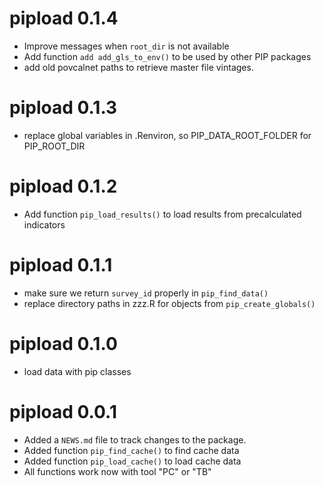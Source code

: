 # pipload 0.1.4
* Improve messages when `root_dir` is not available
* Add function `add add_gls_to_env()` to be used by other PIP packages
* add old povcalnet paths to retrieve master file vintages.

# pipload 0.1.3
* replace global variables in .Renviron, so  PIP_DATA_ROOT_FOLDER for PIP_ROOT_DIR

# pipload 0.1.2
* Add function `pip_load_results()` to load results from precalculated indicators

# pipload 0.1.1
* make sure we return `survey_id` properly in `pip_find_data()`
* replace directory paths in zzz.R for objects from `pip_create_globals()`

# pipload 0.1.0
* load data with pip classes

# pipload 0.0.1

* Added a `NEWS.md` file to track changes to the package.
* Added function `pip_find_cache()` to find cache data
* Added function `pip_load_cache()` to load cache data
* All functions work now with tool "PC" or "TB"
